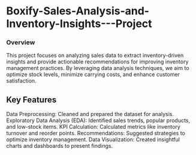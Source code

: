 # Boxify-Sales-Analysis-and-Inventory-Insights---Project
### Overview
This project focuses on analyzing sales data to extract inventory-driven insights and provide actionable recommendations for improving inventory management practices. By leveraging data analysis techniques, we aim to optimize stock levels, minimize carrying costs, and enhance customer satisfaction.

## Key Features

Data Preprocessing: Cleaned and prepared the dataset for analysis.
Exploratory Data Analysis (EDA): Identified sales trends, popular products, and low-stock items.
KPI Calculation: Calculated metrics like inventory turnover and reorder points.
Recommendations: Suggested strategies to optimize inventory management.
Data Visualization: Created insightful charts and dashboards to present findings.

